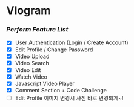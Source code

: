 # Vlogram

### *Perform Feature List*<br>
- [x] User Authentication (Login / Create Account)<br>
- [x] Edit Profile / Change Password<br>
- [x] Video Upload<br>
- [x] Video Search<br>
- [x] Video Edit<br>
- [x] Watch Video<br>
- [x] Javascript Video Player<br>
- [x] Comment Section + Code Challenge<br>
- [ ] Edit Profile 이미지 변경시 사진 바로 변경되게~!<br>
